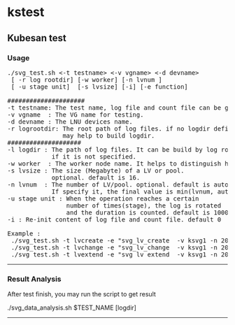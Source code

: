 # kstest
## Kubesan test

### Usage
<pre>
./svg_test.sh <-t testname> <-v vgname> <-d devname> 
 [ -r log rootdir] [-w worker] [-n lvnum ]
 [ -u stage unit]  [-s lvsize] [-i] [-e function]

#####################
-t testname: The test name, log file and count file can be generated with this.
-v vgname  : The VG name for testing.
-d devname : The LNU devices name.
-r logrootdir: The root path of log files. if no logdir defined, this vaule
               may help to build logdir.
####################
-l logdir : The path of log files. It can be build by log rootdir 
            if it is not specified. 
-w worker  : The worker node name. It helps to distinguish host resource
-s lvsize : The size (Megabyte) of a LV or pool.
            optional. default is 16.
-n lvnum  : The number of LV/pool. optional. default is auto calc.
            If specify it, the final value is min(lvnum, auto).
-u stage unit : When the operation reaches a certain 
                number of times(stage), the log is rotated 
                and the duration is counted. default is 1000
-i : Re-init content of log file and count file. default 0

Example : 
 ./svg_test.sh -t lvcreate -e "svg_lv_create  -v ksvg1 -n 2000 -s 0 -o '-an' -u 1000"
 ./svg_test.sh -t lvchange -e "svg_lv_change  -v ksvg1 -n 2000 -s 0 -o '-ay' -u 1000"
 ./svg_test.sh -t lvextend -e "svg_lv_extend  -v ksvg1 -n 2000 -s 0  -u 1000"
</pre>
***
### Result Analysis
After test finish, you may run the script to get result

./svg_data_analysis.sh $TEST_NAME [logdir]

***
